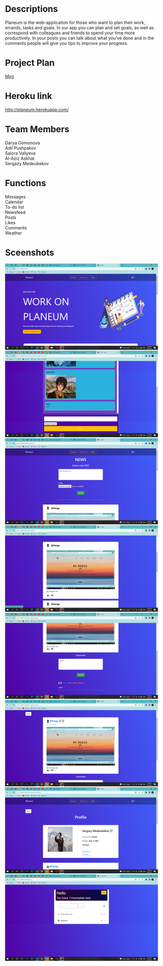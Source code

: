 # Descriptions
Planeum is the web-application for those who want to plan their work, errands, tasks and goals. In our app you can plan and set goals, as well as correspond with colleagues and friends to spend your time more productively. In your posts you can talk about what you've done and in the comments people will give you tips to improve your progress. 

# Project Plan 
[Miro](https://miro.com/welcomeonboard/d0RqblBrTEV5NkVHbUR6ZFlLeGpmeUt6MEpNTjNBNkJGdnZ1V09ySFdvMUR2N3Y1cU9HWlRUa3dXajRFSlpOOXwzMDc0NDU3MzY0MTgwODk3MTIw?invite_link_id=987498562083)
# Heroku link
http://planeum.herokuapp.com/
# Team Members
Darya Gomonova\
Adil Pushpakov\
Saiora Valiyeva\
Al-Aziz Askhat\
Sergazy Medeubekov

# Functions
Messages\
Calendar\
To-do list\
Newsfeed\
Posts\
Likes\
Comments\
Weather

# Sceenshots
![1](https://github.com/sdu-be-22/Planeum/blob/main/screens/Снимок%20экрана%20(64).png)
![2](https://github.com/sdu-be-22/Planeum/blob/main/screens/Снимок%20экрана%20(65).png)
![3](https://github.com/sdu-be-22/Planeum/blob/main/screens/Снимок%20экрана%20(66).png)
![4](https://github.com/sdu-be-22/Planeum/blob/main/screens/Снимок%20экрана%20(67).png)
![5](https://github.com/sdu-be-22/Planeum/blob/main/screens/Снимок%20экрана%20(68).png)
![6](https://github.com/sdu-be-22/Planeum/blob/main/screens/Снимок%20экрана%20(69).png)
![7](https://github.com/sdu-be-22/Planeum/blob/main/screens/Снимок%20экрана%20(70).png)
![8](https://github.com/sdu-be-22/Planeum/blob/main/screens/Снимок%20экрана%20(71).png)







